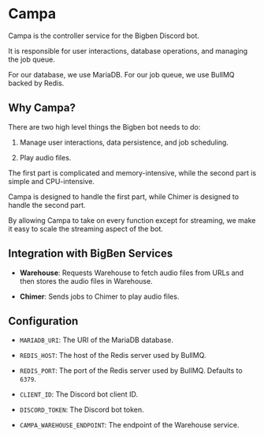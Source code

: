 # Campa

Campa is the controller service for the Bigben Discord bot.

It is responsible for user interactions, database operations, and managing the job queue.

For our database, we use MariaDB. For our job queue, we use BullMQ backed by Redis.

## Why Campa?

There are two high level things the Bigben bot needs to do:

1. Manage user interactions, data persistence, and job scheduling.

2. Play audio files.

The first part is complicated and memory-intensive, while the second part is simple and CPU-intensive.

Campa is designed to handle the first part, while Chimer is designed to handle the second part.

By allowing Campa to take on every function except for streaming, we make it easy to scale the streaming aspect of the bot.

## Integration with BigBen Services

- **Warehouse**: Requests Warehouse to fetch audio files from URLs and then stores the audio files in Warehouse.

- **Chimer**: Sends jobs to Chimer to play audio files.

## Configuration

- `MARIADB_URI`: The URI of the MariaDB database.

- `REDIS_HOST`: The host of the Redis server used by BullMQ.

- `REDIS_PORT`: The port of the Redis server used by BullMQ. Defaults to `6379`.

- `CLIENT_ID`: The Discord bot client ID.

- `DISCORD_TOKEN`: The Discord bot token.

- `CAMPA_WAREHOUSE_ENDPOINT`: The endpoint of the Warehouse service.
